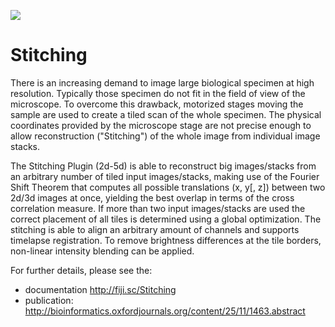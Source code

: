 [![](http://jenkins.imagej.net/job/Stitching/lastBuild/badge/icon)](http://jenkins.imagej.net/job/Stitching/)

Stitching
=========

There is an increasing demand to image large biological specimen at high
resolution. Typically those specimen do not fit in the field of view of
the microscope. To overcome this drawback, motorized stages moving the
sample are used to create a tiled scan of the whole specimen. The physical
coordinates provided by the microscope stage are not precise enough to
allow reconstruction ("Stitching") of the whole image from individual
image stacks.

The Stitching Plugin (2d-5d) is able to reconstruct big images/stacks from
an arbitrary number of tiled input images/stacks, making use of the
Fourier Shift Theorem that computes all possible translations (x, y[, z])
between two 2d/3d images at once, yielding the best overlap in terms of
the cross correlation measure. If more than two input images/stacks are
used the correct placement of all tiles is determined using a global
optimization. The stitching is able to align an arbitrary amount of
channels and supports timelapse registration. To remove brightness
differences at the tile borders, non-linear intensity blending can be
applied.

For further details, please see the:
- documentation http://fiji.sc/Stitching
- publication: http://bioinformatics.oxfordjournals.org/content/25/11/1463.abstract
